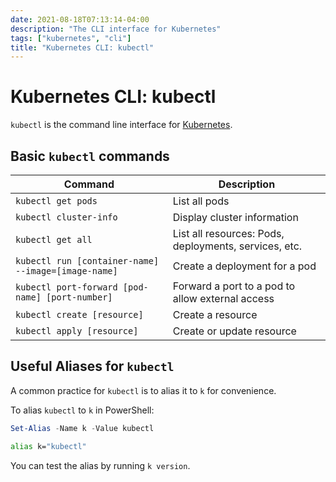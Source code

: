 ```yaml
---
date: 2021-08-18T07:13:14-04:00
description: "The CLI interface for Kubernetes"
tags: ["kubernetes", "cli"]
title: "Kubernetes CLI: kubectl"
---
```


# Kubernetes CLI: kubectl

`kubectl` is the command line interface for [Kubernetes](kubernetes.md).

## Basic `kubectl` commands

| Command                                             | Description                                           |
| --------------------------------------------------- | ----------------------------------------------------- |
| `kubectl get pods`                                  | List all pods                                         |
| `kubectl cluster-info`                              | Display cluster information                           |
| `kubectl get all`                                   | List all resources: Pods, deployments, services, etc. |
| `kubectl run [container-name] --image=[image-name]` | Create a deployment for a pod                         |
| `kubectl port-forward [pod-name] [port-number]`     | Forward a port to a pod to allow external access      |
| `kubectl create [resource]`                         | Create a resource                                     |
| `kubectl apply [resource]`                          | Create or update resource                             |

## Useful Aliases for `kubectl`

A common practice for `kubectl` is to alias it to `k` for convenience.

To alias `kubectl` to `k` in PowerShell:

```powershell
Set-Alias -Name k -Value kubectl
```

```bash
alias k="kubectl"
```

You can test the alias by running `k version`.
